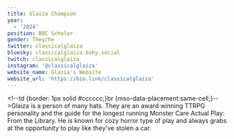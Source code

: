 ```yaml
---
title: Glaiza Champion
year:
  - '2024'
position: BBC Scholar
gender: They/he
twitter: classicalglaiza
bluesky: classicalglaiza.bsky.social
twitch: classicalglaiza
instagram: '@classicalglaiza'
website_name: Glazia's Website
website_url: 'https://bio.link/classicalglaiza'
---
```


\<!--td {border: 1px solid #cccccc;}br {mso-data-placement:same-cell;}-->Glaiza is a person of many hats. They are an award winning TTRPG personality and the guide for the longest running Monster Care Actual Play: From the Library. He is known for cozy horror type of play and always grabs at the opportunity to play like they've stolen a car.
